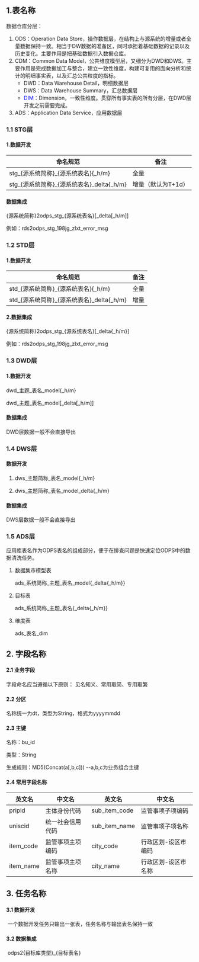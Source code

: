 ## 1.表名称

数据仓库分层：

1. ODS：Operation Data Store，操作数据层，在结构上与源系统的增量或者全量数据保持一致。相当于DW数据的准备区，同时承担着基础数据的记录以及历史变化。主要作用是把基础数据引入数据仓库。
2. CDM：Common Data Model，公共维度模型层，又细分为DWD和DWS。主要作用是完成数据加工与整合，建立一致性维度，构建可复用的面向分析和统计的明细事实表，以及汇总公共粒度的指标。
   - DWD：Data Warehouse Detail，明细数据层
   - DWS：Data Warehouse Summary，汇总数据层
   - <font color = blue>DIM</font>：Dimension，一致性维度。贯穿所有事实表的所有分层，在DWD层开发之前需要完成。
3. ADS：Application Data Service，应用数据层

### 1.1 STG层

#### 1.数据开发

| 命名规范                                      | 备注               |
| --------------------------------------------- | ------------------ |
| stg\_{源系统简称}\_{源系统表名}{\_h/m}        | 全量               |
| stg\_{源系统简称}\_{源系统表名}\_delta{\_h/m} | 增量（默认为T+1d） |

#### 数据集成

 {源系统简称}2odps_stg_{源系统表名}[\_delta[\_h/m]]

例如：rds2odps_stg_198jg_zlxt_error_msg

### 1.2 STD层

#### 1.数据开发

| 命名规范                                      | 备注 |
| --------------------------------------------- | ---- |
| std\_{源系统简称}\_{源系统表名}{\_h/m}        | 全量 |
| std\_{源系统简称}\_{源系统表名}\_delta{\_h/m} | 增量 |

#### 2.数据集成

 {源系统简称}2odps_stg_{源系统表名}[\_delta{\_h/m}]

例如：rds2odps_stg_198jg_zlxt_error_msg

### 1.3 DWD层

#### 1.数据开发

dwd\_主题\_表名_model{\_h/m}

dwd\_主题\_表名_model[\_delta[\_h/m]]

#### 数据集成

DWD层数据一般不会直接导出

### 1.4 DWS层

#### 数据开发

1. dws\_主题简称\_表名_model{\_h/m}

2. dws\_主题简称\_表名_model\_delta{\_h/m}

#### 数据集成

DWS层数据一般不会直接导出

### 1.5 ADS层

应用库表名作为ODPS表名的组成部分，便于在排查问题是快速定位ODPS中的数据清洗任务。

1. 数据集市模型表

   ads\_系统简称\_主题\_表名_model{\_delta{\_h/m}}

2. 目标表

   ads\_系统简称\_主题\_表名{\_delta{\_h/m}}

3. 维度表

   ads\_表名\_dim



## 2. 字段名称

#### 2.1 业务字段

字段命名应当遵循以下原则： 见名知义、常用取简、专用取繁

#### 2.2 分区

名称统一为dt，类型为String，格式为yyyymmdd

#### 2.3 主键

名称：bu_id

类型：String

生成规则：MD5(Concat(a[,b,c])) --a,b,c为业务组合主键 

#### 2.4 常用字段名称

| 英文名    | 中文名           | 英文名        | 中文名              |
| --------- | ---------------- | ------------- | ------------------- |
| pripid    | 主体身份代码     | sub_item_code | 监管事项子项编码    |
| uniscid   | 统一社会信用代码 | sub_item_name | 监管事项子项名称    |
| item_code | 监管事项主项编码 | city_code     | 行政区划-设区市编码 |
| item_name | 监管事项主项名称 | city_name     | 行政区划-设区市名称 |

## 3. 任务名称

#### 3.1 数据开发

​	一个数据开发任务只输出一张表，任务名称与输出表名保持一致

#### 3.2 数据集成

​	odps2{目标库类型}\_{目标表名}
